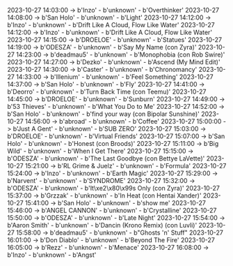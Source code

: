 2023-10-27 14:03:00 -> b'Inzo' - b'unknown' - b'Overthinker'
2023-10-27 14:08:00 -> b'San Holo' - b'unknown' - b'Light'
2023-10-27 14:12:00 -> b'Inzo' - b'unknown' - b'Drift Like A Cloud, Flow Like Water'
2023-10-27 14:12:00 -> b'Inzo' - b'unknown' - b'Drift Like A Cloud, Flow Like Water'
2023-10-27 14:15:00 -> b'DROELOE' - b'unknown' - b'Statues'
2023-10-27 14:19:00 -> b'ODESZA' - b'unknown' - b'Say My Name (con Zyra)'
2023-10-27 14:23:00 -> b'deadmau5' - b'unknown' - b'Monophobia (con Rob Swire)'
2023-10-27 14:27:00 -> b'Dezko' - b'unknown' - b'Ascend (My Mind Edit)'
2023-10-27 14:30:00 -> b'Caster' - b'unknown' - b'Chronomancy'
2023-10-27 14:33:00 -> b'Illenium' - b'unknown' - b'Feel Something'
2023-10-27 14:37:00 -> b'San Holo' - b'unknown' - b'Fly'
2023-10-27 14:41:00 -> b'Deorro' - b'unknown' - b'Turn Back Time (con Teemu)'
2023-10-27 14:45:00 -> b'DROELOE' - b'unknown' - b'Sunburn'
2023-10-27 14:49:00 -> b'53 Thieves' - b'unknown' - b'What You Do to Me'
2023-10-27 14:52:00 -> b'San Holo' - b'unknown' - b'find your way (con Bipolar Sunshine)'
2023-10-27 14:56:00 -> b'abroad' - b'unknown' - b'Coffee'
2023-10-27 15:00:00 -> b'Just A Gent' - b'unknown' - b'SUB ZERO'
2023-10-27 15:03:00 -> b'DROELOE' - b'unknown' - b'Virtual Friends'
2023-10-27 15:07:00 -> b'San Holo' - b'unknown' - b'Honest (con Broods)'
2023-10-27 15:11:00 -> b'Big Wild' - b'unknown' - b'When I Get There'
2023-10-27 15:15:00 -> b'ODESZA' - b'unknown' - b'The Last Goodbye (con Bettye LaVette)'
2023-10-27 15:21:00 -> b'RL Grime & Juelz' - b'unknown' - b'Formula'
2023-10-27 15:24:00 -> b'Inzo' - b'unknown' - b'Earth Magic'
2023-10-27 15:29:00 -> b'Narvent' - b'unknown' - b'SYNDROME'
2023-10-27 15:32:00 -> b'ODESZA' - b'unknown' - b'It\xe2\x80\x99s Only (con Zyra)'
2023-10-27 15:37:00 -> b'Grzzak' - b'unknown' - b'In Heat (con Hentai Xander)'
2023-10-27 15:41:00 -> b'San Holo' - b'unknown' - b'show me'
2023-10-27 15:46:00 -> b'ANGEL CANNON' - b'unknown' - b'Crystalline'
2023-10-27 15:50:00 -> b'ODESZA' - b'unknown' - b'Late Night'
2023-10-27 15:54:00 -> b'Aaron Smith' - b'unknown' - b'Dancin (Krono Remix) (con Luvli)'
2023-10-27 15:58:00 -> b'deadmau5' - b'unknown' - b"Ghosts 'n' Stuff"
2023-10-27 16:01:00 -> b'Don Diablo' - b'unknown' - b'Beyond The Fire'
2023-10-27 16:05:00 -> b'Rezz' - b'unknown' - b'Menace'
2023-10-27 16:08:00 -> b'Inzo' - b'unknown' - b'Angst'
